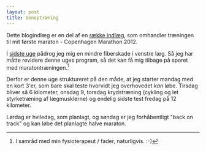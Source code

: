 ```yaml
---
layout: post
title: Genoptræning
---
```


<p class="message">
  Dette blogindlæg er en del af en <a href="/maraton2012/">række indlæg</a>, som omhandler træningen til mit første maraton - Copenhagen Marathon 2012.
</p>

I [sidste uge][uge6] pådrog jeg mig en mindre fiberskade i venstre læg. Så jeg har måtte revidere denne uges program, så det kan få mig tilbage på sporet med maratontræningen.[^1]

Derfor er denne uge struktureret på den måde, at jeg starter mandag med en kort 3'er, som bare skal teste hvorvidt jeg overhovedet *kan* løbe. Tirsdag bliver så 6 kilometer, onsdag 9, torsdag krydstræning (cykling og let styrketræning af lægmusklerne) og endelig sidste test fredag på 12 kilometer.

Lørdag er hviledag, som planlagt, og søndag er jeg forhåbentligt "back on track" og kan løbe det planlagte halve maraton.

[uge6]: /2012/20120311_uge6.html
[^1]: I samråd med min fysioterapeut / fader, naturligvis. :-)
